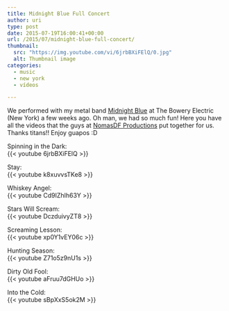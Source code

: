 ```yaml
---
title: Midnight Blue Full Concert
author: uri
type: post
date: 2015-07-19T16:00:41+00:00
url: /2015/07/midnight-blue-full-concert/
thumbnail:
  src: "https://img.youtube.com/vi/6jrbBXiFElQ/0.jpg"
  alt: Thumbnail image
categories:
  - music
  - new york
  - vídeos

---
```

We performed with my metal band [Midnight Blue][1] at The Bowery Electric (New York) a few weeks ago. Oh man, we had so much fun! Here you have all the videos that the guys at [NomasDF Productions][2] put together for us. Thanks titans!! Enjoy guapos :D  

Spinning in the Dark:  
{{< youtube 6jrbBXiFElQ >}}</iframe>

Stay:  
{{< youtube k8xuvvsTKe8 >}}</iframe>

Whiskey Angel:  
{{< youtube Cd9IZhIh63Y >}}</iframe>

Stars Will Scream:  
{{< youtube DczduivyZT8 >}}</iframe>

Screaming Lesson:  
{{< youtube xp0Y1vEY06c >}}</iframe>

Hunting Season:  
{{< youtube Z71o5z9nU1s >}}</iframe>

Dirty Old Fool:  
{{< youtube aFruu7dGHUo >}}</iframe>

Into the Cold:  
{{< youtube sBpXxS5ok2M >}}</iframe>

 [1]: http://midnightblue.bandcamp.com
 [2]: http://productions.nomasdf.com